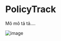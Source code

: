 # PolicyTrack

 Mô mô tả tả....

![image](https://github.com/user-attachments/assets/0e486469-0df1-42e6-b0f9-de243d95eec3)
